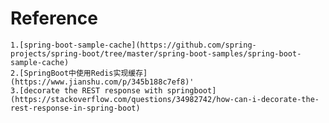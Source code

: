 # Reference
    1.[spring-boot-sample-cache](https://github.com/spring-projects/spring-boot/tree/master/spring-boot-samples/spring-boot-sample-cache)
    2.[SpringBoot中使用Redis实现缓存](https://www.jianshu.com/p/345b188c7ef8)'
    3.[decorate the REST response with springboot](https://stackoverflow.com/questions/34982742/how-can-i-decorate-the-rest-response-in-spring-boot)